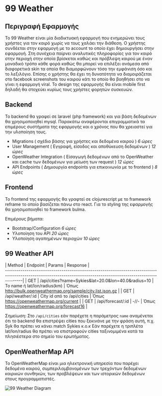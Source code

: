 # 99 Weather

## Περιγραφή Εφαρμογής
Το 99 Weather είναι μία διαδικτυακή εφαρμογή που ενημερώνει τους χρήστες για τον καιρό χωρίς να τους χαλάει την διάθεση.
Ο χρήστης συνδέεται στην εφαρμογή με το account το οποίο έχει δημιουργήσει στην εφαρμογή. Στη συνέχεια παίρνει αναλυτικές πληροφορίες για τον καιρό στην περιοχή στην οποία βρίσκεται καθώς και πρόβλεψη καιρού με έναν μοναδικό τρόπο κάθε φορά καθώς θα μπορεί να επιλέξει ανάμεσα από διαφορετικά skin τα οποία θα διαμορφώνουν τόσο την εμφάνιση όσο και το λεξιλόγιο.
Επίσης ο χρήστης θα έχει τη δυνατότητα να διαμοιράζεται στο facebook screenshots του καιρού κάτι το οποίο θα βοηθήσει στο να γίνει η εφαρμογή viral.
Το design της εφαρμογής θα είναι mobile first δηλαδή θα στοχεύει κυρίως τους χρήστες φορητών συσκευών.

## Backend

Το backend θα γραφεί σε laravel (php framework) και για βάση δεδομένων θα χρησιμοποιηθεί mysql. Παρακάτω αναφέρονται επιγραμματικά τα επιμέρους συστήματα
της εφαρμογής και ο χρόνος που θα χρειαστεί για την υλοποίηση τους.

* Migrations ( σχέδιο βάσης για χρήστες και δεδομένα καιρού ) *6 ώρες*
* User Management ( Εγγραφή, είσοδος και αποθύκευση δεδομένων ) *12 ώρες*
* OpenWeather Integration ( Είσαγωγή δεδομένων από το OpenWeather και cache των δεδομένων για μείωση των request ) *12 ώρες*
* API Endpoints ( Δημιουργία endpoints για επικοινωνία με το frontend ) *8 ώρες*

## Frontend

Το frontend της εφαρμογής θα γραφτεί σε clojurescript με το framework reframe το οποίο βασίζεται πάνω στο react. 
Για το styling της εφαρμογής θα χρησιμοποιηθεί το framework bulma.

Επιμέρους βήματα:

* Bootstrap/Configuration *6 ώρες*
* Υλοποίηση του API *20 ώρες*
* Υλοποίηση αγαπημένων περιοχών *10 ώρες*

## 99 Weather API

| Method | Endpoint                                                  | Params                         | Response                                                     |     
---------------------------------------------------------------------------------------------------------------------------------------------------------------------|
| GET    | /api/cities?name=Sykies&lat=20.0&lon=40.0&radius=10       | Το name ή lat/lon/radius(km)   | Όπως http://bulk.openweathermap.org/sample/city.list.json.gz |
| GET    | /api/weather/:id                                          | City id από το /api/cities     | Όπως https://openweathermap.org/current                      |
| GET    | /api/forecast/:id                                         | -//-                           | Όπως https://openweathermap.org/forecast16                   |

Σημείωση: Στο `/api/cities` εάν παρέχετε η παράμετρος `name` αναμένεται ότι το backend θα επιστρέψει cities που ξεκινάνε με την φράση αυτή,
π.χ. Syk θα πρέπει να κάνει match Sykies κ.ο.κ
Εάν παρέχετε η τριπλέτα lat/lon/radius θα πρέπει να επιστραφούν cities ταξινομιμένα κατά τα πλησιέστερα στο σημείο του ερωτήματος.

## OpenWeatherMap API
Το OpenWeatherMap είναι μια ηλεκτρονική υπηρεσία που παρέχει δεδομένα καιρού, συμπεριλαμβανομένων των τρεχόντων δεδομένων καιρικών συνθηκών, των προβλέψεων και των ιστορικών δεδομένων στους προγραμματιστές.


![99 Weather Diagram](https://imgur.com/ddweBdi)